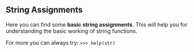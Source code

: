 ## String Assignments

Here you can find some **basic string assignments**. This will help you for understanding the basic working of string functions.


For more you can always try:
`>>> help(str)`
